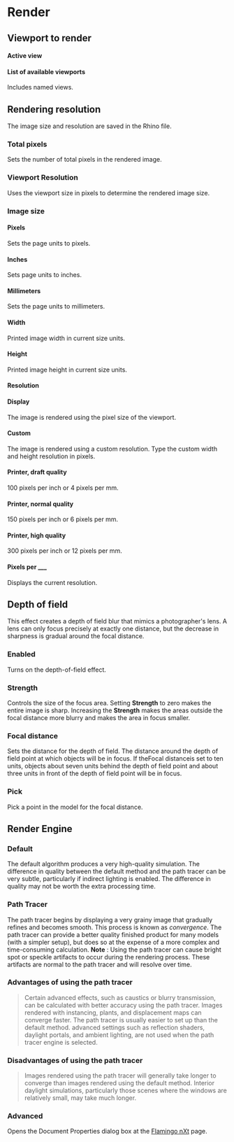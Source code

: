 ---
---


# Render

## Viewport to render

#### Active view

#### List of available viewports
Includes named views.

## Rendering resolution
The image size and resolution are saved in the Rhino file.

### Total pixels
Sets the number of total pixels in the rendered image.

### Viewport Resolution
Uses the viewport size in pixels to determine the rendered image size.

### Image size

#### Pixels
Sets the page units to pixels.

#### Inches
Sets page units to inches.

#### Millimeters
Sets the page units to millimeters.

#### Width
Printed image width in current size units.

#### Height
Printed image height in current size units.

#### Resolution

#### Display
The image is rendered using the pixel size of the viewport.

#### Custom
The image is rendered using a custom resolution. Type the custom width and height resolution in pixels.

#### Printer, draft quality
100 pixels per inch or 4 pixels per mm.

#### Printer, normal quality
150 pixels per inch or 6 pixels per mm.

#### Printer, high quality
300 pixels per inch or 12 pixels per mm.

#### Pixels per ___
Displays the current resolution.

## Depth of field
This effect creates a depth of field blur that mimics a photographer's lens. A lens can only focus precisely at exactly one distance, but the decrease in sharpness is gradual around the focal distance.

### Enabled
Turns on the depth-of-field effect.

### Strength
Controls the size of the focus area. Setting **Strength** to zero makes the entire image is sharp. Increasing the **Strength** makes the areas outside the focal distance more blurry and makes the area in focus smaller.

### Focal distance
Sets the distance for the depth of field. The distance around the depth of field point at which objects will be in focus. If theFocal distanceis set to ten units, objects about seven units behind the depth of field point and about three units in front of the depth of field point will be in focus.

### Pick
Pick a point in the model for the focal distance.

## Render Engine

### Default
The default algorithm produces a very high-quality simulation. The difference in quality between the default method and the path tracer can be very subtle, particularly if indirect lighting is enabled. The difference in quality may not be worth the extra processing time.

### Path Tracer
The path tracer begins by displaying a very grainy image that gradually refines and becomes smooth. This process is known as *convergence*. The path tracer can provide a better quality finished product for many models (with a simpler setup), but does so at the expense of a more complex and time-consuming calculation.
 **Note** : Using the path tracer can cause bright spot or speckle artifacts to occur during the rendering process. These artifacts are normal to the path tracer and will resolve over time.

### Advantages of using the path tracer

>Certain advanced effects, such as caustics or blurry transmission, can be calculated with better accuracy using the path tracer.
>Images rendered with instancing, plants, and displacement maps can converge faster.
>The path tracer is usually easier to set up than the default method. advanced settings such as reflection shaders, daylight portals, and ambient lighting, are not used when the path tracer engine is selected.

### Disadvantages of using the path tracer

>Images rendered using the path tracer will generally take longer to converge than images rendered using the default method. Interior daylight simulations, particularly those scenes where the windows are relatively small, may take much longer.

###  **Advanced** 
Opens the Document Properties dialog box at the [Flamingo nXt](documentproperties-flamingo.html) page.

